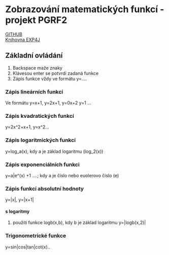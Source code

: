 # Zobrazování matematických funkcí - projekt PGRF2 #
<a href="https://github.com/Buldozer85/pgrf2_final_project">GITHUB</a>\
<a href="https://www.objecthunter.net/exp4j/">Knihovna EXP4J</a>


## Základní ovládání ##

1. Backspace maže znaky
2. Klávesou enter se potvrdí zadaná funkce
3. Zápis funkce vždy ve formátu y=....

### Zápis lineárních funkcí ###
Ve formátu y=x+1, y=2x+1, y=0x+2 y=1 ...

### Zápis kvadratických funkcí ###

y=2x^2+x+1, y=x^2...

### Zápis logaritmických funkcí ###

y=log_a(x), kdy a je základ logaritmu (log_2(x))

### Zápis exponenciálních funkci ###
y=a|e^(x) +1 ....; kdy a je číslo nebo euolerovo číslo (e)

### Zápis funkcí absolutní hodnoty ###
y=|x|, y=|x+1|

#### s logaritmy ###
1. použití funkce logb(x,b), kdy b je základ logaritmu
y=|logb(x,2)|

### Trigonometrické funkce ###
y=sin|cos|tan|cot(x)..



